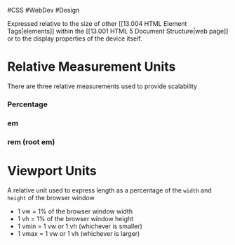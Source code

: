 #CSS #WebDev #Design 

Expressed relative to the size of other [[13.004 HTML Element Tags|elements]] within the [[13.001 HTML 5 Document Structure|web page]] or to the display properties of the device itself.

# Relative Measurement Units
There are three relative measurements used to provide scalability
### Percentage

### em

### rem (root em)

# Viewport Units
A relative unit used to express length as a percentage of the `width` and `height` of the browser window

- 1 vw = 1% of the browser window width
- 1 vh = 1% of the browser window height
- 1 vmin = 1 vw or 1 vh (whichever is smaller)
- 1 vmax = 1 vw or 1 vh (whichever is larger)
